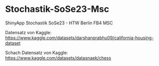 # Stochastik-SoSe23-Msc
ShinyApp Stochastik SoSe23 - HTW Berlin FB4 MSC

Datensatz von Kaggle:
https://www.kaggle.com/datasets/darshanprabhu09/california-housing-dataset

Schach Datensatz von Kaggle:
https://www.kaggle.com/datasets/datasnaek/chess
